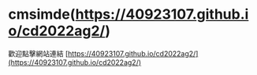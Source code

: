 # cmsimde(https://40923107.github.io/cd2022ag2/)
歡迎點擊網站連結 [https://40923107.github.io/cd2022ag2/](https://40923107.github.io/cd2022ag2/)
